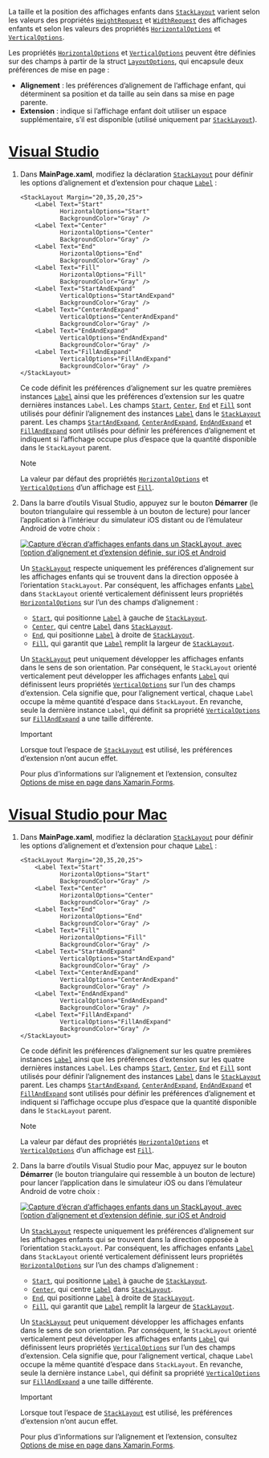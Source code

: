 La taille et la position des affichages enfants dans [`StackLayout`](xref:Xamarin.Forms.StackLayout) varient selon les valeurs des propriétés [`HeightRequest`](xref:Xamarin.Forms.VisualElement.HeightRequest) et [`WidthRequest`](xref:Xamarin.Forms.VisualElement.WidthRequest) des affichages enfants et selon les valeurs des propriétés [`HorizontalOptions`](xref:Xamarin.Forms.View.HorizontalOptions) et [`VerticalOptions`](xref:Xamarin.Forms.View.VerticalOptions).

Les propriétés [`HorizontalOptions`](xref:Xamarin.Forms.View.HorizontalOptions) et [`VerticalOptions`](xref:Xamarin.Forms.View.VerticalOptions) peuvent être définies sur des champs à partir de la struct [`LayoutOptions`](xref:Xamarin.Forms.LayoutOptions), qui encapsule deux préférences de mise en page :

- **Alignement** : les préférences d’alignement de l’affichage enfant, qui déterminent sa position et da taille au sein dans sa mise en page parente.
- **Extension** : indique si l’affichage enfant doit utiliser un espace supplémentaire, s’il est disponible (utilisé uniquement par [`StackLayout`](xref:Xamarin.Forms.StackLayout)).

# <a name="visual-studiotabvswin"></a>[Visual Studio](#tab/vswin)

1. Dans **MainPage.xaml**, modifiez la déclaration [`StackLayout`](xref:Xamarin.Forms.StackLayout) pour définir les options d’alignement et d’extension pour chaque [`Label`](xref:Xamarin.Forms.Label) :

    ```xaml
    <StackLayout Margin="20,35,20,25">
        <Label Text="Start"
               HorizontalOptions="Start"
               BackgroundColor="Gray" />
        <Label Text="Center"
               HorizontalOptions="Center"
               BackgroundColor="Gray" />
        <Label Text="End"
               HorizontalOptions="End"
               BackgroundColor="Gray" />
        <Label Text="Fill"
               HorizontalOptions="Fill"
               BackgroundColor="Gray" />
        <Label Text="StartAndExpand"
               VerticalOptions="StartAndExpand"
               BackgroundColor="Gray" />
        <Label Text="CenterAndExpand"
               VerticalOptions="CenterAndExpand"
               BackgroundColor="Gray" />
        <Label Text="EndAndExpand"
               VerticalOptions="EndAndExpand"
               BackgroundColor="Gray" />
        <Label Text="FillAndExpand"
               VerticalOptions="FillAndExpand"
               BackgroundColor="Gray" />
    </StackLayout>
    ```

    Ce code définit les préférences d’alignement sur les quatre premières instances [`Label`](xref:Xamarin.Forms.Label) ainsi que les préférences d’extension sur les quatre dernières instances `Label`. Les champs [`Start`](xref:Xamarin.Forms.LayoutOptions.Start), [`Center`](xref:Xamarin.Forms.LayoutOptions.Center), [`End`](xref:Xamarin.Forms.LayoutOptions.End) et [`Fill`](xref:Xamarin.Forms.LayoutOptions.Fill) sont utilisés pour définir l’alignement des instances [`Label`](xref:Xamarin.Forms.Label) dans le [`StackLayout`](xref:Xamarin.Forms.StackLayout) parent. Les champs [`StartAndExpand`](xref:Xamarin.Forms.LayoutOptions.StartAndExpand), [`CenterAndExpand`](xref:Xamarin.Forms.LayoutOptions.CenterAndExpand), [`EndAndExpand`](xref:Xamarin.Forms.LayoutOptions.EndAndExpand) et [`FillAndExpand`](xref:Xamarin.Forms.LayoutOptions.FillAndExpand) sont utilisés pour définir les préférences d’alignement et indiquent si l’affichage occupe plus d’espace que la quantité disponible dans le `StackLayout` parent.

    > [!NOTE]
    > La valeur par défaut des propriétés [`HorizontalOptions`](xref:Xamarin.Forms.View.HorizontalOptions) et [`VerticalOptions`](xref:Xamarin.Forms.View.VerticalOptions) d’un affichage est [`Fill`](xref:Xamarin.Forms.LayoutOptions.Fill).

1. Dans la barre d’outils Visual Studio, appuyez sur le bouton **Démarrer** (le bouton triangulaire qui ressemble à un bouton de lecture) pour lancer l’application à l’intérieur du simulateur iOS distant ou de l’émulateur Android de votre choix :

    [![Capture d’écran d’affichages enfants dans un StackLayout, avec l’option d’alignement et d’extension définie, sur iOS et Android](../images/alignment-expansion.png "StackLayout contenant des instances Label, avec option d’alignement et d’extension définie")](../images/alignment-expansion-large.png#lightbox "StackLayout contenant des instances Label, avec option d’alignement et d’extension définie")

    Un [`StackLayout`](xref:Xamarin.Forms.StackLayout) respecte uniquement les préférences d’alignement sur les affichages enfants qui se trouvent dans la direction opposée à l’orientation `StackLayout`. Par conséquent, les affichages enfants [`Label`](xref:Xamarin.Forms.Label) dans `StackLayout` orienté verticalement définissent leurs propriétés [`HorizontalOptions`](xref:Xamarin.Forms.View.HorizontalOptions) sur l’un des champs d’alignement :

    - [`Start`](xref:Xamarin.Forms.LayoutOptions.Start), qui positionne [`Label`](xref:Xamarin.Forms.Label) à gauche de [`StackLayout`](xref:Xamarin.Forms.StackLayout).
    - [`Center`](xref:Xamarin.Forms.LayoutOptions.Center), qui centre [`Label`](xref:Xamarin.Forms.Label) dans [`StackLayout`](xref:Xamarin.Forms.StackLayout).
    - [`End`](xref:Xamarin.Forms.LayoutOptions.End), qui positionne [`Label`](xref:Xamarin.Forms.Label) à droite de [`StackLayout`](xref:Xamarin.Forms.StackLayout).
    - [`Fill`](xref:Xamarin.Forms.LayoutOptions.Fill), qui garantit que [`Label`](xref:Xamarin.Forms.Label) remplit la largeur de [`StackLayout`](xref:Xamarin.Forms.StackLayout).

    Un [`StackLayout`](xref:Xamarin.Forms.StackLayout) peut uniquement développer les affichages enfants dans le sens de son orientation. Par conséquent, le `StackLayout` orienté verticalement peut développer les affichages enfants [`Label`](xref:Xamarin.Forms.Label) qui définissent leurs propriétés [`VerticalOptions`](xref:Xamarin.Forms.View.VerticalOptions) sur l’un des champs d’extension. Cela signifie que, pour l’alignement vertical, chaque `Label` occupe la même quantité d’espace dans `StackLayout`. En revanche, seule la dernière instance `Label`, qui définit sa propriété [`VerticalOptions`](xref:Xamarin.Forms.View.VerticalOptions) sur [`FillAndExpand`](xref:Xamarin.Forms.LayoutOptions.FillAndExpand) a une taille différente.

    > [!IMPORTANT]
    > Lorsque tout l’espace de [`StackLayout`](xref:Xamarin.Forms.StackLayout) est utilisé, les préférences d’extension n’ont aucun effet.

    Pour plus d’informations sur l’alignement et l’extension, consultez [Options de mise en page dans Xamarin.Forms](~/xamarin-forms/user-interface/layouts/layout-options.md).

# <a name="visual-studio-for-mactabvsmac"></a>[Visual Studio pour Mac](#tab/vsmac)

1. Dans **MainPage.xaml**, modifiez la déclaration [`StackLayout`](xref:Xamarin.Forms.StackLayout) pour définir les options d’alignement et d’extension pour chaque [`Label`](xref:Xamarin.Forms.Label) :

    ```xaml
    <StackLayout Margin="20,35,20,25">
        <Label Text="Start"
               HorizontalOptions="Start"
               BackgroundColor="Gray" />
        <Label Text="Center"
               HorizontalOptions="Center"
               BackgroundColor="Gray" />
        <Label Text="End"
               HorizontalOptions="End"
               BackgroundColor="Gray" />
        <Label Text="Fill"
               HorizontalOptions="Fill"
               BackgroundColor="Gray" />
        <Label Text="StartAndExpand"
               VerticalOptions="StartAndExpand"
               BackgroundColor="Gray" />
        <Label Text="CenterAndExpand"
               VerticalOptions="CenterAndExpand"
               BackgroundColor="Gray" />
        <Label Text="EndAndExpand"
               VerticalOptions="EndAndExpand"
               BackgroundColor="Gray" />
        <Label Text="FillAndExpand"
               VerticalOptions="FillAndExpand"
               BackgroundColor="Gray" />
    </StackLayout>
    ```

    Ce code définit les préférences d’alignement sur les quatre premières instances [`Label`](xref:Xamarin.Forms.Label) ainsi que les préférences d’extension sur les quatre dernières instances `Label`. Les champs [`Start`](xref:Xamarin.Forms.LayoutOptions.Start), [`Center`](xref:Xamarin.Forms.LayoutOptions.Center), [`End`](xref:Xamarin.Forms.LayoutOptions.End) et [`Fill`](xref:Xamarin.Forms.LayoutOptions.Fill) sont utilisés pour définir l’alignement des instances [`Label`](xref:Xamarin.Forms.Label) dans le [`StackLayout`](xref:Xamarin.Forms.StackLayout) parent. Les champs [`StartAndExpand`](xref:Xamarin.Forms.LayoutOptions.StartAndExpand), [`CenterAndExpand`](xref:Xamarin.Forms.LayoutOptions.CenterAndExpand), [`EndAndExpand`](xref:Xamarin.Forms.LayoutOptions.EndAndExpand) et [`FillAndExpand`](xref:Xamarin.Forms.LayoutOptions.FillAndExpand) sont utilisés pour définir les préférences d’alignement et indiquent si l’affichage occupe plus d’espace que la quantité disponible dans le `StackLayout` parent.

    > [!NOTE]
    > La valeur par défaut des propriétés [`HorizontalOptions`](xref:Xamarin.Forms.View.HorizontalOptions) et [`VerticalOptions`](xref:Xamarin.Forms.View.VerticalOptions) d’un affichage est [`Fill`](xref:Xamarin.Forms.LayoutOptions.Fill).

1. Dans la barre d’outils Visual Studio pour Mac, appuyez sur le bouton **Démarrer** (le bouton triangulaire qui ressemble à un bouton de lecture) pour lancer l’application dans le simulateur iOS ou dans l’émulateur Android de votre choix :

    [![Capture d’écran d’affichages enfants dans un StackLayout, avec l’option d’alignement et d’extension définie, sur iOS et Android](../images/alignment-expansion.png "StackLayout contenant des instances Label, avec option d’alignement et d’extension définie")](../images/alignment-expansion-large.png#lightbox "StackLayout contenant des instances Label, avec option d’alignement et d’extension définie")

    Un [`StackLayout`](xref:Xamarin.Forms.StackLayout) respecte uniquement les préférences d’alignement sur les affichages enfants qui se trouvent dans la direction opposée à l’orientation `StackLayout`. Par conséquent, les affichages enfants [`Label`](xref:Xamarin.Forms.Label) dans `StackLayout` orienté verticalement définissent leurs propriétés [`HorizontalOptions`](xref:Xamarin.Forms.View.HorizontalOptions) sur l’un des champs d’alignement :

    - [`Start`](xref:Xamarin.Forms.LayoutOptions.Start), qui positionne [`Label`](xref:Xamarin.Forms.Label) à gauche de [`StackLayout`](xref:Xamarin.Forms.StackLayout).
    - [`Center`](xref:Xamarin.Forms.LayoutOptions.Center), qui centre [`Label`](xref:Xamarin.Forms.Label) dans [`StackLayout`](xref:Xamarin.Forms.StackLayout).
    - [`End`](xref:Xamarin.Forms.LayoutOptions.End), qui positionne [`Label`](xref:Xamarin.Forms.Label) à droite de [`StackLayout`](xref:Xamarin.Forms.StackLayout).
    - [`Fill`](xref:Xamarin.Forms.LayoutOptions.Fill), qui garantit que [`Label`](xref:Xamarin.Forms.Label) remplit la largeur de [`StackLayout`](xref:Xamarin.Forms.StackLayout).

    Un [`StackLayout`](xref:Xamarin.Forms.StackLayout) peut uniquement développer les affichages enfants dans le sens de son orientation. Par conséquent, le `StackLayout` orienté verticalement peut développer les affichages enfants [`Label`](xref:Xamarin.Forms.Label) qui définissent leurs propriétés [`VerticalOptions`](xref:Xamarin.Forms.View.VerticalOptions) sur l’un des champs d’extension. Cela signifie que, pour l’alignement vertical, chaque `Label` occupe la même quantité d’espace dans `StackLayout`. En revanche, seule la dernière instance `Label`, qui définit sa propriété [`VerticalOptions`](xref:Xamarin.Forms.View.VerticalOptions) sur [`FillAndExpand`](xref:Xamarin.Forms.LayoutOptions.FillAndExpand) a une taille différente.

    > [!IMPORTANT]
    > Lorsque tout l’espace de [`StackLayout`](xref:Xamarin.Forms.StackLayout) est utilisé, les préférences d’extension n’ont aucun effet.

    Pour plus d’informations sur l’alignement et l’extension, consultez [Options de mise en page dans Xamarin.Forms](~/xamarin-forms/user-interface/layouts/layout-options.md).

